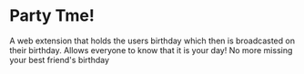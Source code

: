 # Party Tme!
A web extension that holds the users birthday which then is broadcasted on their birthday.
Allows everyone to know that it is your day!
No more missing your best friend's birthday
